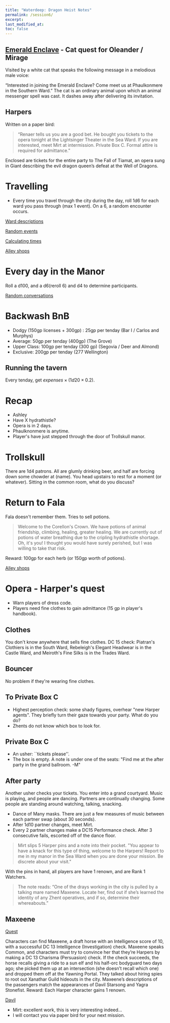 ```yaml
---
title: "Waterdeep: Dragon Heist Notes"
permalink: /session6/
excerpt:
last_modified_at:
toc: false
---
```


## [Emerald Enclave](https://www.dndbeyond.com/sources/wdh/trollskull-alley#EmeraldEnclave) - Cat quest for Oleander / Mirage

Visited by a white cat that speaks the following message in a melodious male voice:

“Interested in joining the Emerald Enclave? Come meet us at Phaulkonmere in the Southern Ward.”
The cat is an ordinary animal upon which an animal messenger spell was cast. It dashes away after delivering its invitation.

## Harpers

Written on a paper bird:

> “Renaer tells us you are a good bet. He bought you tickets to the opera tonight at the Lightsinger Theater in the Sea Ward. If you are interested, meet Mirt at intermission. Private Box C. Formal attire is required for admittance.”

Enclosed are tickets for the entire party to The Fall of Tiamat, an opera sung in Giant describing the evil dragon queen’s defeat at the Well of Dragons.

# Travelling

- Every time you travel through the city during the day, roll 1d6 for each ward you pass through (max 1 event). On a 6, a random encounter occurs.

[Ward descriptions](https://rtgodwin.com/wards/)

[Random events](https://anyflip.com/fgoih/bseb/basic)

[Calculating times](https://www.aidedd.org/atlas/index.php?map=W&l=1)

[Alley shops](https://rtgodwin.com/alley/)

# Every day in the Manor

Roll a d100, and a d6(reroll 6) and d4 to determine participants.

[Random conversations](https://www.dndspeak.com/2021/05/13/100-prompts-for-idle-chit-chat-between-characters/)

# Backwash BnB

- Dodgy (150gp licenses + 300gp) : 25gp per tenday (Bar I / Carlos and Murphys)
- Average: 50gp per tenday (400gp) (The Grove)
- Upper Class: 100gp per tenday (300 gp) (Segovia / Deer and Almond)
- Exclusive: 200gp per tenday (277 Wellington)

## Running the tavern

Every tenday, get $expenses \times (1d20 \times 0.2)$.

# Recap
- Ashley
- Have X hydrathistle?
- Opera is in 2 days.
- Phaulknonmere is anytime.
- Player's have just stepped through the door of Trollskull manor.

# Trollskull

There are 1d4 patrons. All are glumly drinking beer, and half are forcing down some chowder at (name). You head upstairs to rest for a moment (or whatever). Sitting in the common room, what do you discuss?

# Return to Fala

Fala doesn't remember them. Tries to sell potions.

> Welcome to the Corellon's Crown. We have potions of animal friendship, climbing, healing, greater healing. We are currently out of potions of water breathing due to the cripling hydrathistle shortage. Oh, it's you! I thought you would have surely perished, but I was willing to take that risk.

Reward: 100gp for each herb (or 150gp worth of potions).

[Alley shops](https://rtgodwin.com/alley/)

# Opera - Harper's quest

- Warn players of dress code. 
- Players need fine clothes to gain admittance (15 gp in player's handbook).

## Clothes

You don't know anywhere that sells fine clothes. DC 15 check: Piatran's Clothiers is in the South Ward, Rebeleigh's Elegant Headwear is in the Castle Ward, and Meiroth's Fine Silks is in the Trades Ward.

## Bouncer

No problem if they're wearing fine clothes.

## To Private Box C

- Highest perception check: some shady figures, overhear "new Harper agents". They briefly turn their gaze towards your party. What do you do?
- Zhents do not know which box to look for.

## Private Box C

- An usher: ``tickets please''.
- The box is empty. A note is under one of the seats: "Find me at the after party in the grand ballroom. -M"

## After party

Another usher checks your tickets. You enter into a grand courtyard. Music is playing, and people are dancing. Partners are continually changing. Some people are standing around watching, talking, snacking.

- Dance of Many masks. There are just a few measures of music between each partner swap (about 30 seconds).
- After 1d10 partner changes, meet Mirt.
- Every 2 partner changes make a DC15 Performance check. After 3 consecutive fails, escorted off of the dance floor.

> Mirt slips 5 Harper pins and a note into their pocket. "You appear to have a knack for this type of thing, welcome to the Harpers! Report to me in my manor in the Sea Ward when you are done your mission. Be discrete about your visit."

With the pins in hand, all players are have 1 renown, and are Rank 1 Watchers.

> The note reads: “One of the drays working in the city is pulled by a talking mare named Maxeene. Locate her, find out if she’s learned the identity of any Zhent operatives, and if so, determine their whereabouts.”

## Maxeene

[Quest](https://www.dndbeyond.com/sources/wdh/trollskull-alley#Harpers)

Characters can find Maxeene, a draft horse with an Intelligence score of 10, with a successful DC 13 Intelligence (Investigation) check. Maxeene speaks Common, and characters must try to convince her that they’re Harpers by making a DC 13 Charisma (Persuasion) check. If the check succeeds, the horse recalls giving a ride to a sun elf and his half-orc bodyguard two days ago; she picked them up at an intersection (she doesn’t recall which one) and dropped them off at the Yawning Portal. They talked about hiring spies to root out Xanathar Guild hideouts in the city. Maxeene’s descriptions of the passengers match the appearances of Davil Starsong and Yagra Stonefist. Reward: Each Harper character gains 1 renown.

[Davil](https://www.dndbeyond.com/monsters/149845-davil-starsong)

- Mirt: excellent work, this is very interesting indeed...
- I will contact you via paper bird for your next mission.
